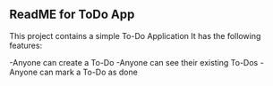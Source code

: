 ## ReadME for ToDo App 

This project contains a simple To-Do Application
It has the following features:


-Anyone can create a To-Do
-Anyone can see their existing To-Dos
-Anyone can mark a To-Do as done